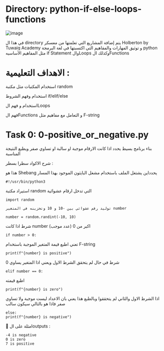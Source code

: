 # Directory: python-if-else-loops-functions

![image](https://github.com/user-attachments/assets/fe38c761-2c32-43ce-8226-c04ade90e8fb)


في هذا ال directory يتم إضافة المشاريع التي تعلمتها من معسكر Holberton by Tuwaiq Academy  و توثيق المهارات والمقاهيم التي اكتسبتها في لغة البرمجة python مثل المفاهيم الأساسيه if Statement والLoops وكذلك الFunctions

# الاهداف التعليمية :

استخدام المكتبات مثل مكتبة random

استخدام وفهم الشروط if/elif/else

استخدام و فهم الLoops

فهم الFunctions و التعامل مع مفاهيم مثل F-string



# Task 0: 0-positive_or_negative.py
 بناء برنامج بسيط يحدد اذا كانت الارقام موجبة او سالبة او تساوي صفر ويطبع النتيجة المناسبة


شرح الاكواد سطرا بسطر :

هذا هو Shebang يحدداين يشتغل الملف باستخدام مشغل البايثون الموجود بهذا المسار

```#!/usr/bin/python3```

  استيراد مكتبة random التي تدخل ارقام عشوائية 
  
```import random```

    توليد رقم عشوائي بين -10 و 10 وتخزينه في المتغير number
    
```number = random.randint(-10, 10)```

شرط اذا كانت number اكبر من 0 (عدد موجب)

```if number > 0:```

تعني اطبع قيمة المتغير الموجبة باستخدام F-string

```print(f"{number} is positive")```


   شرط في حال لم يتحقق الشرط الاول ويعني اذا المتغير يساوي 0 
   
```elif number == 0:```

اطبع قيمته 

```print(f"{number} is zero")```


اذا الشرط الاول والثاني  لم يتحققوا وبالطبع هذا يعني بان الاعداد ليست موجبة ولا تساوي صفر فاذا هو بالتالي سيكون سالب

```
else:
print(f"{number} is negative")
```


📌 امثلة على الoutputs :
```
-4 is negative
0 is zero
7 is positive
```
